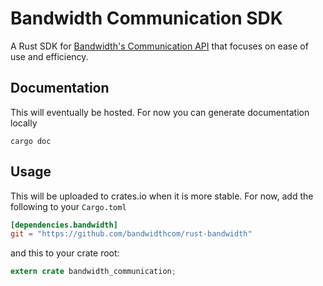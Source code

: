 Bandwidth Communication SDK
====

A Rust SDK for [Bandwidth's Communication API](https://catapult.inetwork.com)
that focuses on ease of use and efficiency.

## Documentation

This will eventually be hosted. For now you can generate documentation locally
```
cargo doc
```

## Usage

This will be uploaded to crates.io when it is more stable.
For now, add the following to your `Cargo.toml`

```toml
[dependencies.bandwidth]
git = "https://github.com/bandwidthcom/rust-bandwidth"
```

and this to your crate root:

```rust
extern crate bandwidth_communication;
```
